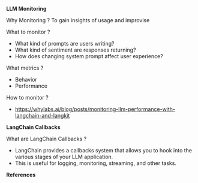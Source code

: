 **LLM Monitoring**

Why Monitoring ?
To gain insights of usage and improvise

What to monitor ?
- What kind of prompts are users writing? 
- What kind of sentiment are responses returning? 
- How does changing system prompt affect user experience?

What metrics ?
- Behavior
- Performance 

How to monitor ?
- https://whylabs.ai/blog/posts/monitoring-llm-performance-with-langchain-and-langkit

**LangChain Callbacks**

What are LangChain Callbacks ?
- LangChain provides a callbacks system that allows you to hook into the various stages of your LLM application. 
- This is useful for logging, monitoring, streaming, and other tasks.

**References**
